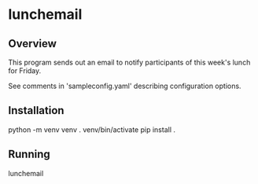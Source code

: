 # lunchemail

## Overview
This program sends out an email to notify participants of this week's
lunch for Friday.

See comments in 'sampleconfig.yaml' describing configuration options.

## Installation

  python -m venv venv
  . venv/bin/activate
  pip install .

## Running

lunchemail
